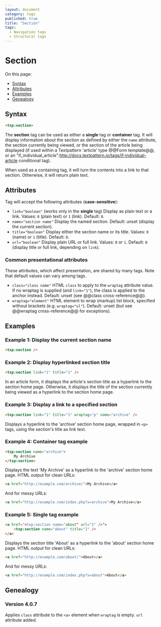```yaml
---
layout: document
category: tags
published: true
title: "Section"
tags:
  - Navigation tags
  - Structural tags
---
```


# Section

On this page:

* [Syntax](#user-content-syntax)
* [Attributes](#user-content-attributes)
* [Examples](#user-content-examples)
* [Genealogy](#user-content-genealogy)

## Syntax

```html
<txp:section>
```

The **section** tag can be used as either a __single__ tag or __container__ tag. It will display information about the section as defined by either the `name` attribute, the section currently being viewed, or the section of the article being displayed (if used within a Textpattern 'article' type @@Form template@@, or an "if_individual_article":http://docs.textpattern.io/tags/if-individual-article conditional tag).

When used as a containing tag, it will turn the contents into a link to that section. Otherwise, it will return plain text.

## Attributes

Tag will accept the following attributes (**case-sensitive**):

* `link="boolean"` (works only in the __single__ tag)
Display as plain text or a link.
Values: `0` (plain text) or `1` (link).
Default: `0`.
* `name="section name"`
Display the named section.
Default: unset (display the current section).
* `title="boolean"`
Display either the section name or its title.
Values: `0` (name) or `1` (title).
Default: `0`.
* `url="boolean"`
Display plain URL or full link.
Values: `0` or `1`.
Default: `0` (display title or full link, depending on `link`).

### Common presentational attributes

These attributes, which affect presentation, are shared by many tags. Note that default values can vary among tags.

* `class="class name"`
HTML `class` to apply to the `wraptag` attribute value. If no wraptag is supplied (and `link="1"`), the class is applied to the anchor instead.
Default: unset (see @@class cross-reference@@).
* `wraptag="element"`
HTML element to wrap (markup) list block, specified without brackets (e.g. `wraptag="ul"`).
Default: unset (but see @@wraptag cross-reference@@ for exceptions).

## Examples

### Example 1: Display the current section name

```html
<txp:section />
```

### Example 2: Display hyperlinked section title

```html
<txp:section link="1" title="1" />
```

In an article form, it displays the article's section title as a hyperlink to the section home page. Otherwise, it displays the title of the section currently being viewed as a hyperlink to the section home page.

### Example 3: Display a link to a specified section

```html
<txp:section link="1" title="1" wraptag="p" name="archive" />
```

Displays a hyperlink to the 'archive' section home page, wrapped in `<p>` tags, using the section's title as link text.

### Example 4: Container tag example

```html
<txp:section name="archive">
    My Archive
</txp:section>
```

Displays the text 'My Archive' as a hyperlink to the 'archive' section home page. HTML output for clean URLs:

```html
<a href="http://example.com/archive/">My Archive</a>
```

And for messy URLs:

```html
<a href="http://example.com/index.php?s=archive">My Archive</a>
```

### Example 5: Single tag example

```html
<a href="<txp:section name="about" url="1" />">
    <txp:section name="about" title="1" />
</a>
```

Displays the section title 'About' as a hyperlink to the 'about' section home page. HTML output for clean URLs:

```html
<a href="http://example.com/about/">About</a>
```

And for messy URLs:

```html
<a href="http://example.com/index.php?s=about">About</a>
```

## Genealogy

### Version 4.0.7

Applies `class` attribute to the `<a>` element when `wraptag` is empty.
`url` attribute added.
